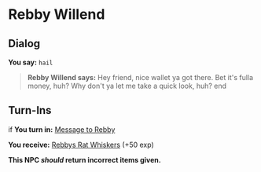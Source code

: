 # Rebby Willend
## Dialog

**You say:** `hail`



>**Rebby Willend says:** Hey friend, nice wallet ya got there.  Bet it's fulla money, huh?  Why don't ya let me take a quick look, huh?
end

## Turn-Ins




if **You turn in:** [Message to Rebby](/item/18923)


 **You receive:**  [Rebbys Rat Whiskers](/item/13158) (+50 exp)

**This NPC *should* return incorrect items given.**

